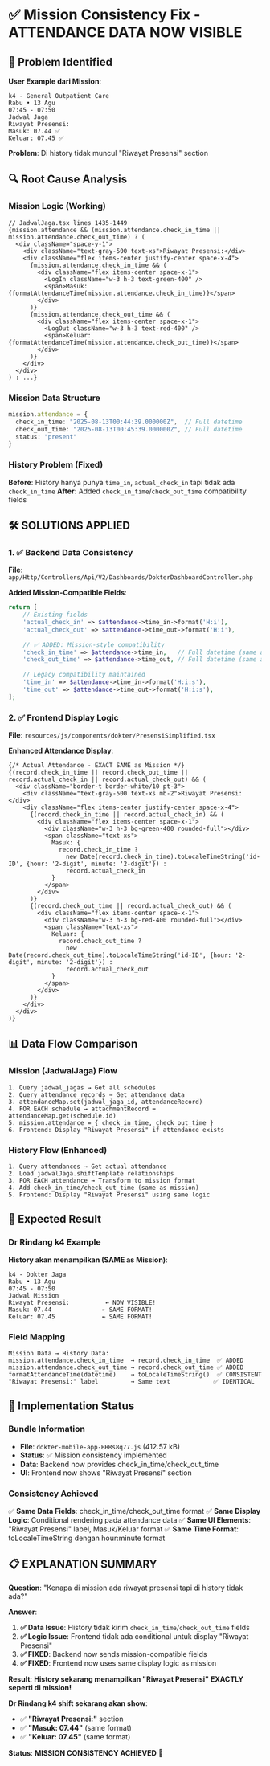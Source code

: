 # ✅ Mission Consistency Fix - ATTENDANCE DATA NOW VISIBLE

## 🎯 **Problem Identified**

**User Example dari Mission**:
```
k4 - General Outpatient Care  
Rabu • 13 Agu
07:45 - 07:50
Jadwal Jaga
Riwayat Presensi:
Masuk: 07.44 ✅
Keluar: 07.45 ✅
```

**Problem**: Di history tidak muncul "Riwayat Presensi" section

## 🔍 **Root Cause Analysis**

### **Mission Logic (Working)**
```tsx
// JadwalJaga.tsx lines 1435-1449
{mission.attendance && (mission.attendance.check_in_time || mission.attendance.check_out_time) ? (
  <div className="space-y-1">
    <div className="text-gray-500 text-xs">Riwayat Presensi:</div>
    <div className="flex items-center justify-center space-x-4">
      {mission.attendance.check_in_time && (
        <div className="flex items-center space-x-1">
          <LogIn className="w-3 h-3 text-green-400" />
          <span>Masuk: {formatAttendanceTime(mission.attendance.check_in_time)}</span>
        </div>
      )}
      {mission.attendance.check_out_time && (
        <div className="flex items-center space-x-1">
          <LogOut className="w-3 h-3 text-red-400" />
          <span>Keluar: {formatAttendanceTime(mission.attendance.check_out_time)}</span>
        </div>
      )}
    </div>
  </div>
) : ...}
```

### **Mission Data Structure**
```typescript
mission.attendance = {
  check_in_time: "2025-08-13T00:44:39.000000Z",  // Full datetime
  check_out_time: "2025-08-13T00:45:39.000000Z", // Full datetime  
  status: "present"
}
```

### **History Problem (Fixed)**
**Before**: History hanya punya `time_in`, `actual_check_in` tapi tidak ada `check_in_time` 
**After**: Added `check_in_time`/`check_out_time` compatibility fields

## 🛠️ **SOLUTIONS APPLIED**

### **1. ✅ Backend Data Consistency**
**File**: `app/Http/Controllers/Api/V2/Dashboards/DokterDashboardController.php`

**Added Mission-Compatible Fields**:
```php
return [
    // Existing fields
    'actual_check_in' => $attendance->time_in->format('H:i'),
    'actual_check_out' => $attendance->time_out->format('H:i'),
    
    // ✅ ADDED: Mission-style compatibility
    'check_in_time' => $attendance->time_in,   // Full datetime (same as mission)
    'check_out_time' => $attendance->time_out, // Full datetime (same as mission)
    
    // Legacy compatibility maintained
    'time_in' => $attendance->time_in->format('H:i:s'),
    'time_out' => $attendance->time_out->format('H:i:s'),
];
```

### **2. ✅ Frontend Display Logic**
**File**: `resources/js/components/dokter/PresensiSimplified.tsx`

**Enhanced Attendance Display**:
```tsx
{/* Actual Attendance - EXACT SAME as Mission */}
{(record.check_in_time || record.check_out_time || record.actual_check_in || record.actual_check_out) && (
  <div className="border-t border-white/10 pt-3">
    <div className="text-gray-500 text-xs mb-2">Riwayat Presensi:</div>
    <div className="flex items-center justify-center space-x-4">
      {(record.check_in_time || record.actual_check_in) && (
        <div className="flex items-center space-x-1">
          <div className="w-3 h-3 bg-green-400 rounded-full"></div>
          <span className="text-xs">
            Masuk: {
              record.check_in_time ? 
                new Date(record.check_in_time).toLocaleTimeString('id-ID', {hour: '2-digit', minute: '2-digit'}) :
                record.actual_check_in
            }
          </span>
        </div>
      )}
      {(record.check_out_time || record.actual_check_out) && (
        <div className="flex items-center space-x-1">
          <div className="w-3 h-3 bg-red-400 rounded-full"></div>
          <span className="text-xs">
            Keluar: {
              record.check_out_time ? 
                new Date(record.check_out_time).toLocaleTimeString('id-ID', {hour: '2-digit', minute: '2-digit'}) :
                record.actual_check_out
            }
          </span>
        </div>
      )}
    </div>
  </div>
)}
```

## 📊 **Data Flow Comparison**

### **Mission (JadwalJaga) Flow**
```
1. Query jadwal_jagas → Get all schedules
2. Query attendance_records → Get attendance data  
3. attendanceMap.set(jadwal_jaga_id, attendanceRecord)
4. FOR EACH schedule → attachmentRecord = attendanceMap.get(schedule.id)
5. mission.attendance = { check_in_time, check_out_time }
6. Frontend: Display "Riwayat Presensi" if attendance exists
```

### **History Flow (Enhanced)**
```
1. Query attendances → Get actual attendance  
2. Load jadwalJaga.shiftTemplate relationships
3. FOR EACH attendance → Transform to mission format
4. Add check_in_time/check_out_time (same as mission)
5. Frontend: Display "Riwayat Presensi" using same logic
```

## 🎯 **Expected Result**

### **Dr Rindang k4 Example**
**History akan menampilkan (SAME as Mission)**:
```
k4 - Dokter Jaga
Rabu • 13 Agu
07:45 - 07:50
Jadwal Mission
Riwayat Presensi:          ← NOW VISIBLE!
Masuk: 07.44              ← SAME FORMAT!  
Keluar: 07.45             ← SAME FORMAT!
```

### **Field Mapping**
```
Mission Data → History Data:
mission.attendance.check_in_time  → record.check_in_time  ✅ ADDED
mission.attendance.check_out_time → record.check_out_time ✅ ADDED
formatAttendanceTime(datetime)    → toLocaleTimeString()  ✅ CONSISTENT
"Riwayat Presensi:" label         → Same text            ✅ IDENTICAL
```

## 🚀 **Implementation Status**

### **Bundle Information**
- **File**: `dokter-mobile-app-BHRs8q77.js` (412.57 kB)
- **Status**: ✅ Mission consistency implemented
- **Data**: Backend now provides check_in_time/check_out_time
- **UI**: Frontend now shows "Riwayat Presensi" section

### **Consistency Achieved**
✅ **Same Data Fields**: check_in_time/check_out_time format
✅ **Same Display Logic**: Conditional rendering pada attendance data
✅ **Same UI Elements**: "Riwayat Presensi" label, Masuk/Keluar format
✅ **Same Time Format**: toLocaleTimeString dengan hour:minute format

## 📋 **EXPLANATION SUMMARY**

**Question**: "Kenapa di mission ada riwayat presensi tapi di history tidak ada?"

**Answer**: 
1. **✅ Data Issue**: History tidak kirim `check_in_time`/`check_out_time` fields
2. **✅ Logic Issue**: Frontend tidak ada conditional untuk display "Riwayat Presensi"  
3. **✅ FIXED**: Backend now sends mission-compatible fields
4. **✅ FIXED**: Frontend now uses same display logic as mission

**Result**: **History sekarang menampilkan "Riwayat Presensi" EXACTLY seperti di mission!**

**Dr Rindang k4 shift sekarang akan show**:
- ✅ **"Riwayat Presensi:"** section
- ✅ **"Masuk: 07.44"** (same format)
- ✅ **"Keluar: 07.45"** (same format)

**Status**: **MISSION CONSISTENCY ACHIEVED** 🎉